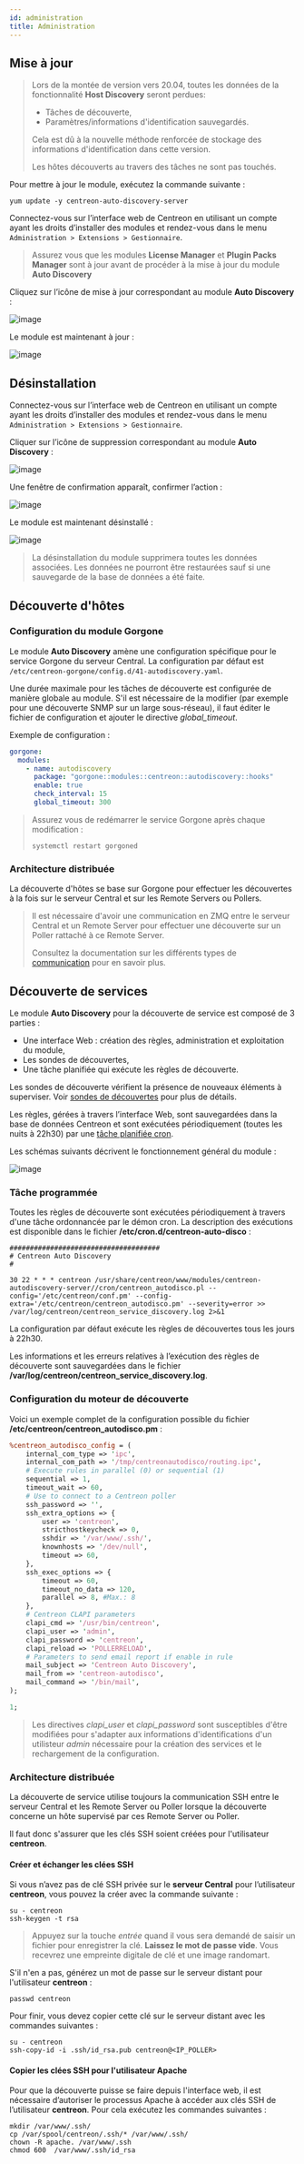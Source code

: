 ```yaml
---
id: administration
title: Administration
---
```


## Mise à jour

> Lors de la montée de version vers 20.04, toutes les données de la
> fonctionnalité **Host Discovery** seront perdues:
>
> - Tâches de découverte,
> - Paramètres/informations d'identification sauvegardés.
>
> Cela est dû à la nouvelle méthode renforcée de stockage des informations
> d'identification dans cette version.
>
> Les hôtes découverts au travers des tâches ne sont pas touchés.

Pour mettre à jour le module, exécutez la commande suivante :

``` shell
yum update -y centreon-auto-discovery-server
```

Connectez-vous sur l’interface web de Centreon en utilisant un compte ayant les
droits d’installer des modules et rendez-vous dans le menu `Administration >
Extensions > Gestionnaire`.

> Assurez vous que les modules **License Manager** et **Plugin Packs Manager**
> sont à jour avant de procéder à la mise à jour du module **Auto Discovery**

Cliquez sur l’icône de mise à jour correspondant au module **Auto Discovery** :

![image](../../assets/monitoring/discovery/update.png)

Le module est maintenant à jour :

![image](../../assets/monitoring/discovery/install-after.png)

## Désinstallation

Connectez-vous sur l’interface web de Centreon en utilisant un compte ayant les
droits d’installer des modules et rendez-vous dans le menu `Administration >
Extensions > Gestionnaire`.

Cliquer sur l’icône de suppression correspondant au module **Auto Discovery** :

![image](../../assets/monitoring/discovery/install-after.png)

Une fenêtre de confirmation apparaît, confirmer l’action :

![image](../../assets/monitoring/discovery/uninstall-popin.png)

Le module est maintenant désinstallé :

![image](../../assets/monitoring/discovery/install-before.png)

> La désinstallation du module supprimera toutes les données associées. Les
> données ne pourront être restaurées sauf si une sauvegarde de la base de
> données a été faite.

## Découverte d'hôtes

### Configuration du module Gorgone

Le module **Auto Discovery** amène une configuration spécifique pour le service
Gorgone du serveur Central. La configuration par défaut est
`/etc/centreon-gorgone/config.d/41-autodiscovery.yaml`.

Une durée maximale pour les tâches de découverte est configurée de manière
globale au module. S'il est nécessaire de la modifier (par exemple pour une
découverte SNMP sur un large sous-réseau), il faut éditer le fichier
de configuration et ajouter le directive *global_timeout*.

Exemple de configuration :

```yaml
gorgone:
  modules:
    - name: autodiscovery
      package: "gorgone::modules::centreon::autodiscovery::hooks"
      enable: true
      check_interval: 15
      global_timeout: 300
```

> Assurez vous de redémarrer le service Gorgone après chaque modification :
>
> ```shell
> systemctl restart gorgoned
> ```

### Architecture distribuée

La découverte d'hôtes se base sur Gorgone pour effectuer les découvertes à la
fois sur le serveur Central et sur les Remote Servers ou Pollers.

> Il est nécessaire d'avoir une communication en ZMQ entre le serveur Central
> et un Remote Server pour effectuer une découverte sur un Poller rattaché à ce
> Remote Server.
>
> Consultez la documentation sur les différents types de
> [communication](../monitoring-servers/communications) pour en savoir
> plus.

## Découverte de services

Le module **Auto Discovery** pour la découverte de service est composé
de 3 parties :

  - Une interface Web : création des règles, administration et exploitation du
    module,
  - Les sondes de découvertes,
  - Une tâche planifiée qui exécute les règles de découverte.

Les sondes de découverte vérifient la présence de nouveaux éléments à
superviser. Voir [sondes de
découvertes](services-discovery#sondes-de-découverte) pour
plus de détails.

Les règles, gérées à travers l’interface Web, sont sauvegardées dans la base de
données Centreon et sont exécutées périodiquement (toutes les nuits à 22h30) par
une [tâche planifiée cron](#tâche-programmée).

Les schémas suivants décrivent le fonctionnement général du module :

![image](../../assets/monitoring/discovery/services-discovery-schema.png)

### Tâche programmée

Toutes les règles de découverte sont exécutées périodiquement à travers d'une
tâche ordonnancée par le démon cron. La description des exécutions est
disponible dans le fichier **/etc/cron.d/centreon-auto-disco** :

``` shell
#####################################
# Centreon Auto Discovery
#

30 22 * * * centreon /usr/share/centreon/www/modules/centreon-autodiscovery-server//cron/centreon_autodisco.pl --config='/etc/centreon/conf.pm' --config-extra='/etc/centreon/centreon_autodisco.pm' --severity=error >> /var/log/centreon/centreon_service_discovery.log 2>&1
```

La configuration par défaut exécute les règles de découvertes tous les jours à
22h30.

Les informations et les erreurs relatives à l’exécution des règles de découverte
sont sauvegardées dans le fichier
**/var/log/centreon/centreon\_service\_discovery.log**.

### Configuration du moteur de découverte

Voici un exemple complet de la configuration possible du fichier
**/etc/centreon/centreon\_autodisco.pm** :

``` perl
%centreon_autodisco_config = (
    internal_com_type => 'ipc',
    internal_com_path => '/tmp/centreonautodisco/routing.ipc',
    # Execute rules in parallel (0) or sequential (1)
    sequential => 1,
    timeout_wait => 60,
    # Use to connect to a Centreon poller
    ssh_password => '',
    ssh_extra_options => {
        user => 'centreon',
        stricthostkeycheck => 0,
        sshdir => '/var/www/.ssh/',
        knownhosts => '/dev/null',
        timeout => 60,
    },
    ssh_exec_options => {
        timeout => 60,
        timeout_no_data => 120,
        parallel => 8, #Max.: 8
    },
    # Centreon CLAPI parameters
    clapi_cmd => '/usr/bin/centreon',
    clapi_user => 'admin',
    clapi_password => 'centreon',
    clapi_reload => 'POLLERRELOAD',
    # Parameters to send email report if enable in rule
    mail_subject => 'Centreon Auto Discovery',
    mail_from => 'centreon-autodisco',
    mail_command => '/bin/mail',
);

1;
```

> Les directives *clapi_user* et *clapi_password* sont susceptibles d'être
> modifiées pour s'adapter aux informations d'identifications d'un utilisteur
> *admin* nécessaire pour la création des services et le rechargement de la
> configuration.

### Architecture distribuée

La découverte de service utilise toujours la communication SSH entre le serveur
Central et les Remote Server ou Poller lorsque la découverte concerne un hôte
supervisé par ces Remote Server ou Poller.

Il faut donc s'assurer que les clés SSH soient créées pour l'utilisateur
**centreon**.

#### Créer et échanger les clées SSH

Si vous n’avez pas de clé SSH privée sur le **serveur Central** pour
l’utilisateur **centreon**, vous pouvez la créer avec la commande suivante :

``` shell
su - centreon
ssh-keygen -t rsa
```

> Appuyez sur la touche *entrée* quand il vous sera demandé de saisir un
> fichier pour enregistrer la clé. **Laissez le mot de passe vide**. Vous
> recevrez une empreinte digitale de clé et une image randomart.

S'il n'en a pas, générez un mot de passe sur le serveur distant pour
l'utilisateur **centreon** :

``` shell
passwd centreon
```

Pour finir, vous devez copier cette clé sur le serveur distant avec les
commandes suivantes :

``` shell
su - centreon
ssh-copy-id -i .ssh/id_rsa.pub centreon@<IP_POLLER>
```

#### Copier les clées SSH pour l'utilisateur Apache

Pour que la découverte puisse se faire depuis l'interface web, il est nécessaire
d’autoriser le processus Apache à accéder aux clés SSH de l’utilisateur
**centreon**. Pour cela exécutez les commandes suivantes :

``` shell
mkdir /var/www/.ssh/
cp /var/spool/centreon/.ssh/* /var/www/.ssh/
chown -R apache. /var/www/.ssh
chmod 600  /var/www/.ssh/id_rsa
```
